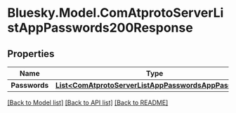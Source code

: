 # Bluesky.Model.ComAtprotoServerListAppPasswords200Response

## Properties

Name | Type | Description | Notes
------------ | ------------- | ------------- | -------------
**Passwords** | [**List&lt;ComAtprotoServerListAppPasswordsAppPassword&gt;**](ComAtprotoServerListAppPasswordsAppPassword.md) |  | 

[[Back to Model list]](../README.md#documentation-for-models) [[Back to API list]](../README.md#documentation-for-api-endpoints) [[Back to README]](../README.md)


